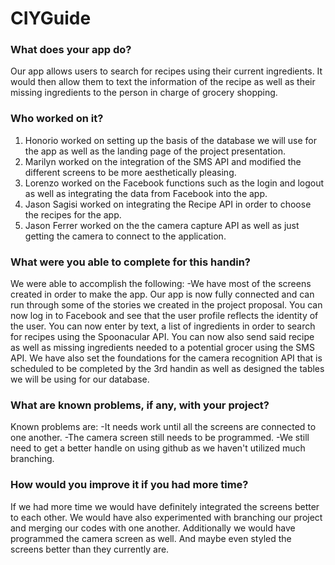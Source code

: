 # CIYGuide
### What does your app do?
Our app allows users to search for recipes using their current ingredients. It would then allow them to text the information of the recipe as well as their missing ingredients to the person in charge of grocery shopping.

### Who worked on it?
1. Honorio worked on setting up the basis of the database we will use for the app as well as the landing page of the project presentation.
2. Marilyn worked on the integration of the SMS API and modified the different screens to be more aesthetically pleasing.
3. Lorenzo worked on the Facebook functions such as the login and logout as well as integrating the data from Facebook into the app.
4. Jason Sagisi worked on integrating the Recipe API in order to choose the recipes for the app.
5. Jason Ferrer worked on the the camera capture API as well as just getting the camera to connect to the application.


### What were you able to complete for this handin?
We were able to accomplish the following:
  -We have most of the screens created in order to make the app.
Our app is now fully connected and can run through some of the stories we created in the project proposal. You can now log in to Facebook and see that the user profile reflects the identity of the user. You can now enter by text, a list of ingredients in order to search for recipes using the Spoonacular API. You can now also send said recipe as well as missing ingredients needed to a potential grocer using the SMS API. We have also set the foundations for the camera recognition API that is scheduled to be completed by the 3rd handin as well as designed the tables we will be using for our database.
### What are known problems, if any, with your project?
Known problems are:
  -It needs work until all the screens are connected to one another.
  -The camera screen still needs to be programmed.
  -We still need to get a better handle on using github as we haven't utilized much branching.
### How would you improve it if you had more time?
If we had more time we would have definitely integrated the screens better to each other. We would have also experimented with branching our project and merging our codes with one another. Additionally we would have programmed the camera screen as well. And maybe even styled the screens better than they currently are.
